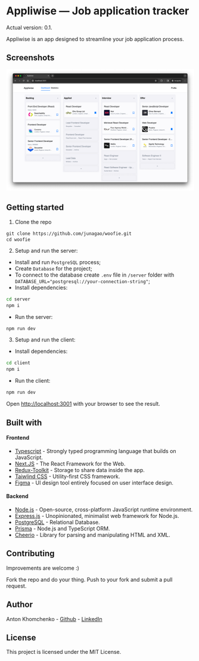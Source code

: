 # Appliwise — Job application tracker
Actual version: 0.1.

Appliwise is an app designed to streamline your job application process.

## Screenshots

<p align="center">
  <img src="images/interface.png" />
</p>



## Getting started

1. Clone the repo

```
git clone https://github.com/junagao/woofie.git
cd woofie
```

2. Setup and run the server:

- Install and run `PostgreSQL` process;
- Create `Database` for the project;
- To connect to the database create `.env` file in `/server` folder with `DATABASE_URL="postgresql://your-connection-string"`;
- Install dependencies:
```bash
cd server
npm i
```
- Run the server:
```bash
npm run dev
```

3. Setup and run the client:
- Install dependencies:
```bash
cd client
npm i
```
- Run the client:
```bash
npm run dev
```


Open [http://localhost:3001](http://localhost:3001) with your browser to see the result.


## Built with
#### Frontend
* [Typescript](https://www.typescriptlang.org/) - Strongly typed programming language that builds on JavaScript.
* [Next.JS](https://nextjs.org/) - The React Framework for the Web.
* [Redux-Toolkit](https://redux-toolkit.js.org/) - Storage to share data inside the app.
* [Taiwlind CSS](https://tailwindcss.com/) - Utility-first CSS framework.
* [Figma](https://www.figma.com/) - UI design tool entirely focused on user interface design.

#### Backend
* [Node.js](https://nodejs.org/en) - Open-source, cross-platform JavaScript runtime environment.
* [Express.js](https://expressjs.com/) - Unopinionated, minimalist web framework for Node.js.
* [PostgreSQL](https://www.postgresql.org/) - Relational Database.
* [Prisma](https://tailwindcss.com/) - Node.js and TypeScript ORM.
* [Cheerio](https://www.figma.com/) - Library for parsing and manipulating HTML and XML.


## Contributing

Improvements are welcome :)

Fork the repo and do your thing. Push to your fork and submit a pull request.


## Author

Anton Khomchenko - [Github](https://github.com/khomch) - [LinkedIn](https://www.linkedin.com/in/khomchenko/)


## License

This project is licensed under the MIT License.
